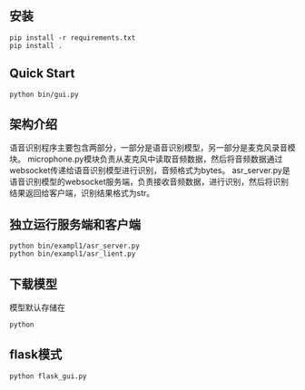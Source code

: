 ## 安装

```
pip install -r requirements.txt
pip install .
```

## Quick Start

``` shell
python bin/gui.py
``` 

## 架构介绍

语音识别程序主要包含两部分，一部分是语音识别模型，另一部分是麦克风录音模块。
microphone.py模块负责从麦克风中读取音频数据，然后将音频数据通过websocket传递给语音识别模型进行识别，音频格式为bytes。
asr_server.py是语音识别模型的websocket服务端，负责接收音频数据，进行识别，然后将识别结果返回给客户端，识别结果格式为str。

## 独立运行服务端和客户端

``` shell
python bin/exampl1/asr_server.py
python bin/exampl1/asr_lient.py
``` 

## 下载模型

模型默认存储在

``` shell
python 
``` 

## flask模式

``` python
python flask_gui.py
```
